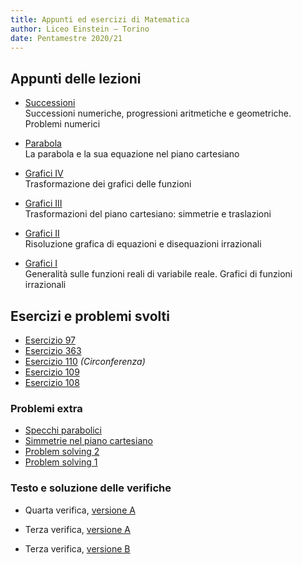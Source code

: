 ```yaml
---
title: Appunti ed esercizi di Matematica
author: Liceo Einstein – Torino
date: Pentamestre 2020/21
---
```


## Appunti delle lezioni

- [Successioni](u3-lec1.pdf)  
  Successioni numeriche, progressioni aritmetiche e geometriche. Problemi numerici

- [Parabola](u8-lec1.pdf)  
  La parabola e la sua equazione nel piano cartesiano

- [Grafici IV](u6-lec2.pdf)  
  Trasformazione dei grafici delle funzioni

- [Grafici III](u6-lec1.pdf)  
  Trasformazioni del piano cartesiano: simmetrie e traslazioni

- [Grafici II](u7-lec2.pdf)  
  Risoluzione grafica di equazioni e disequazioni irrazionali

- [Grafici I](u7-lec1.pdf)  
  Generalità sulle funzioni reali di variabile reale. Grafici di funzioni irrazionali

## Esercizi e problemi svolti

- [Esercizio 97](ex/u6-97.html)
- [Esercizio 363](ex/u7-363.html)
- [Esercizio 110](ex/u7-110.html) _(Circonferenza)_
- [Esercizio 109](ex/u7-109.html)
- [Esercizio 108](ex/u7-108.html)

### Problemi extra

- [Specchi parabolici](ex/u8-ext1.html)
- [Simmetrie nel piano cartesiano](ex/u7-ext3.html)
- [Problem solving 2](ex/u7-ext2.html)
- [Problem solving 1](ex/u7-ext1.html)

### Testo e soluzione delle verifiche

- Quarta verifica, [versione A](test2a.html)

- Terza verifica, [versione A](test1a.html)
- Terza verifica, [versione B](test1b.html)
